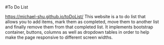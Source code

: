 #To Do List

https://michael-shu.github.io/toDoList/
This website is a to do list that allows you to add items, mark them as completed, move them to another list and finally remove them from that completed list. It implements bootstrap container, buttons, columns as well as dropdown tables in order to help make the page responsive to different screen widths. 
